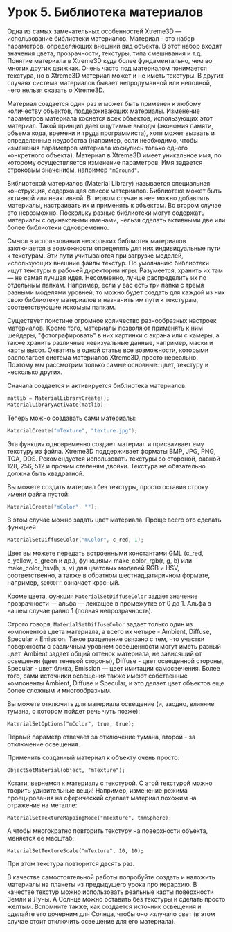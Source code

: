 # Урок 5. Библиотека материалов

Одна из самых замечательных особенностей Xtreme3D — использование библиотеки материалов. Материал - это набор параметров, определяющих внешний вид объекта. В этот набор входят значения цвета, прозрачности, текстуры, типа смешивания и т.д. Понятие материала в Xtreme3D куда более фундаментально, чем во многих других движках. Очень часто под материалом понимается текстура, но в Xtreme3D материал может и не иметь текстуры. В других случаях система материалов бывает непродуманной или неполной, чего нельзя сказать о Xtreme3D.

Материал создается один раз и может быть применен к любому количеству объектов, поддерживающих материалы. Изменение параметров материала коснется всех объектов, использующих этот материал. Такой принцип дает ощутимые выгоды (экономия памяти, объема кода, времени и труда программиста), хотя может вызвать и определенные неудобства (например, если необходимо, чтобы изменения параметров материала коснулись только одного конкретного объекта). Материал в Xtreme3D имеет уникальное имя, по которому осуществляется изменение параметров. Имя задается строковым значением, например `"mGround"`.

Библиотекой материалов (Material Library) называется специальная конструкция, содержащая список материалов. Библиотека может быть активной или неактивной. В первом случае в нее можно добавлять материалы, настраивать их и применять к объектам. Во втором случае это невозможно. Поскольку разные библиотеки могут содержать материалы с одинаковыми именами, нельзя сделать активными две или более библиотеки одновременно.

Смысл в использовании нескольких библиотек материалов заключается в возможности определять для них индивидуальные пути к текстурам. Эти пути учитываются при загрузке моделей, использующих внешние файлы текстур. По умолчанию библиотеки ищут текстуры в рабочей директории игры. Разумеется, хранить их там — не самая лучшая идея. Несомненно, лучше распределить их по отдельным папкам. Например, если у вас есть три папки с тремя разными моделями уровней, то можно будет создать для каждой из них свою библиотеку материалов и назначить им пути к текстурам, соответствующие искомым папкам.

Существует поистине огромное количество разнообразных настроек материалов. Кроме того, материалы позволяют применять к ним шейдеры, "фотографировать" в них картинки с экрана или с камеры, а также хранить различные невизуальные данные, например, маски и карты высот. Охватить в одной статье все возможности, которыми располагает система материалов Xtreme3D, просто нереально. Поэтому мы рассмотрим только самые основные: цвет, текстуру и несколько других.

Сначала создается и активируется библиотека материалов:

```d
matlib = MaterialLibraryCreate();
MaterialLibraryActivate(matlib);
```

Теперь можно создавать сами материалы:

```d
MaterialCreate("mTexture", "texture.jpg");
```

Эта функция одновременно создает материал и присваивает ему текстуру из файла. Xtreme3D поддерживает форматы BMP, JPG, PNG, TGA, DDS. Рекомендуется использовать текстуры со стороной, равной 128, 256, 512 и прочим степеням двойки. Текстура не обязательно должна быть квадратной.

Вы можете создать материал без текстуры, просто оставив строку имени файла пустой:

```d
MaterialCreate("mColor", "");
```

В этом случае можно задать цвет материала. Проще всего это сделать функцией

```d
MaterialSetDiffuseColor("mColor", c_red, 1);
```

Цвет вы можете передать встроенными константами GML (с_red, c_yellow, c_green и др.), функциями make_color_rgb(r, g, b) или make_color_hsv(h, s, v) для цветовых моделей RGB и HSV, соответственно, а также в обратном шестнадцатиричном формате, например, `$0000FF` означает красный.

Кроме цвета, функция `MaterialSetDiffuseColor` задает значение прозрачности — альфа — лежащее в промежутке от 0 до 1. Альфа в нашем случае равно 1 (полная непрозрачность).

Строго говоря, `MaterialSetDiffuseColor` задает только один из компонентов цвета материала, а всего их четыре - Ambient, Diffuse, Specular и Emission. Такое разделение связано с тем, что участки поверхности с различным уровнем освещенности могут иметь разный цвет. Ambient задает общий оттенок материала, не зависящий от освещения (цвет теневой стороны), Diffuse - цвет освещенной стороны, Specular - цвет блика, Emission — цвет имитации самосвечения. Более того, сами источники освещения также имеют собственные компоненты Ambient, Diffuse и Specular, и это делает цвет объектов еще более сложным и многообразным.

Вы можете отключить для материала освещение (и, заодно, влияние тумана, о котором пойдет речь чуть позже):

```gml
MaterialSetOptions("mColor", true, true);
```

Первый параметр отвечает за отключение тумана, второй - за отключение освещения.

Применить созданный материал к объекту очень просто:

```gml
ObjectSetMaterial(object, "mTexture");
```

Кстати, вернемся к материалу с текстурой. С этой текстурой можно творить удивительные вещи! Например, изменение режима проецирования на сферический сделает материал похожим на отражение на металле: 

```gml
MaterialSetTextureMappingMode("mTexture", tmmSphere);
```

А чтобы многократно повторить текстуру на поверхности объекта, меняется ее масштаб:

```gml
MaterialSetTextureScale("mTexture", 10, 10);
```

При этом текстура повторится десять раз.

В качестве самостоятельной работы попробуйте создать и наложить материалы на планеты из предыдущего урока про иерархию. В качестве текстур можно использовать реальные карты поверхности Земли и Луны. А Солнце можно оставить без текстуры и сделать просто желтым. Вспомните также, как создается источник освещения и сделайте его дочерним для Солнца, чтобы оно излучало свет (в этом случае стоит отключить освещение для его материала).
